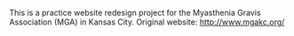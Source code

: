 This is a practice website redesign project for the Myasthenia Gravis Association (MGA) in Kansas City. 
Original website: http://www.mgakc.org/ 

